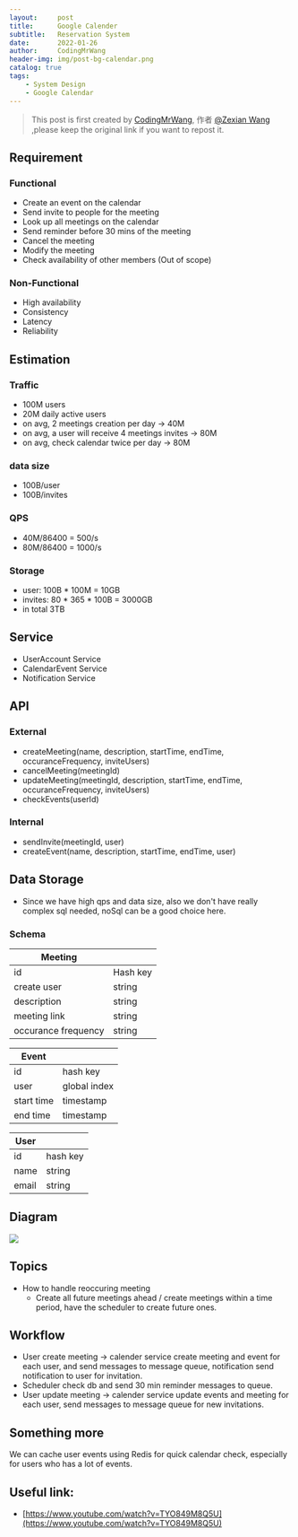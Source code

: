 ```yaml
---
layout:     post
title:      Google Calender
subtitle:   Reservation System
date:       2022-01-26
author:     CodingMrWang
header-img: img/post-bg-calendar.png
catalog: true
tags:
    - System Design
    - Google Calendar
---
```



> This post is first created by [CodingMrWang](http://codingmrwang.github.io), 作者 [@Zexian Wang](http://github.com/codingmrwang) ,please keep the original link if you want to repost it.


## Requirement
### Functional
- Create an event on the calendar
- Send invite to people for the meeting
- Look up all meetings on the calendar
- Send reminder before 30 mins of the meeting
- Cancel the meeting
- Modify the meeting
- Check availability of other members (Out of scope)

### Non-Functional
- High availability
- Consistency
- Latency
- Reliability

## Estimation
### Traffic
- 100M users
- 20M daily active users
- on avg, 2 meetings creation per day -> 40M
- on avg, a user will receive 4 meetings invites -> 80M
- on avg, check calendar twice per day -> 80M

### data size
- 100B/user
- 100B/invites

### QPS
- 40M/86400 = 500/s
- 80M/86400 = 1000/s

### Storage
- user: 100B * 100M = 10GB
- invites: 80 * 365 * 100B = 3000GB
- in total 3TB

## Service

- UserAccount Service
- CalendarEvent Service
- Notification Service

## API
### External
- createMeeting(name, description, startTime, endTime, occuranceFrequency, inviteUsers)
- cancelMeeting(meetingId)
- updateMeeting(meetingId, description, startTime, endTime, occuranceFrequency, inviteUsers)
- checkEvents(userId)

### Internal
- sendInvite(meetingId, user)
- createEvent(name, description, startTime, endTime, user)

## Data Storage
- Since we have high qps and data size, also we don't have really complex sql needed, noSql can be a good choice here.

### Schema
|Meeting||
|---|---|
|id|Hash key|
|create user|string|
|description|string|
|meeting link|string|
|occurance frequency|string|

|Event||
|---|---|
|id|hash key|
|user|global index|
|start time|timestamp|
|end time|timestamp|

|User||
|---|---|
|id|hash key|
|name|string|
|email|string|


## Diagram
![](https://drive.google.com/thumbnail?id=1ofKs9DwFSTaYEl5WKAKrtLiCWDkHkyai&sz=w1000)

## Topics
- How to handle reoccuring meeting
	- Create all future meetings ahead / create meetings within a time period, have the scheduler to create future ones.

## Workflow
- User create meeting -> calender service create meeting and event for each user, and send messages to message queue, notification send notification to user for invitation.
- Scheduler check db and send 30 min reminder messages to queue.
- User update meeting -> calender service update events and meeting for each user, send messages to message queue for new invitations.

## Something more
We can cache user events using Redis for quick calendar check, especially for users who has a lot of events.

## Useful link:
- [https://www.youtube.com/watch?v=TYO849M8Q5U](https://www.youtube.com/watch?v=TYO849M8Q5U)



